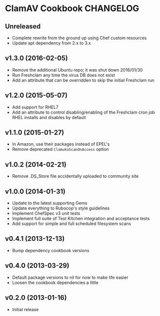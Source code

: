 ClamAV Cookbook CHANGELOG
=========================

Unreleased
----------
- Complete rewrite from the ground up using Chef custom resources
- Update apt dependency from 2.x to 3.x

v1.3.0 (2016-02-05)
-------------------
* Remove the additional Ubuntu repo; it was shut down 2016/01/30
* Run Freshclam any time the virus DB does not exist
* Add an attribute that can be overridden to skip the initial Freshclam run

v1.2.0 (2015-05-07)
-------------------
* Add support for RHEL7
* Add an attribute to control disabling/enabling of the Freshclam cron job
  RHEL installs and disables by default

v1.1.0 (2015-01-27)
-------------------
* In Amazon, use their packages instead of EPEL's
* Remove deprecated `ClamukoScanOnAccess` option

v1.0.2 (2014-02-21)
-------------------
* Remove .DS_Store file accidentally uploaded to community site

v1.0.0 (2014-01-31)
-------------------
* Update to the latest supporting Gems
* Update everything to Rubocop's style guidelines
* Implement ChefSpec v3 unit tests
* Implement full suite of Test Kitchen integration and acceptance tests
* Add support for simple and full scheduled filesystem scans


v0.4.1 (2013-12-13)
-------------------
* Bump dependency cookbook versions

v0.4.0 (2013-03-29)
-------------------
* Default package versions to nil for now to make life easier
* Loosen the cookbook dependencies a little

v0.2.0 (2013-01-16)
-------------------
* Initial release
